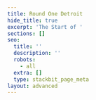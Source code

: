 ```yaml
---
title: Round One Detroit
hide_title: true
excerpt: 'The Start of '
sections: []
seo:
  title: ''
  description: ''
  robots:
    - all
  extra: []
  type: stackbit_page_meta
layout: advanced
---
```

